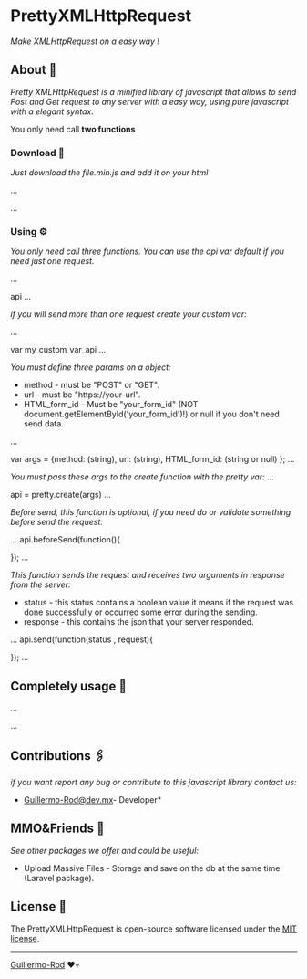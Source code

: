 # PrettyXMLHttpRequest

_Make XMLHttpRequest on a easy way !_


## About 🚀

_Pretty XMLHttpRequest is a minified library of javascript that allows to send Post and Get request to any server with a easy way, using pure javascript with a elegant syntax._

You only need call **two functions**


### Download 🔧

_Just download the file.min.js and add it on your html_

...

<script src="./prettyXMLHttpRequest.min.js"></script>
...

### Using ⚙️

_You only need call three functions._
_You can use the api var default if you need just one request._

...

api 
...

_if you will send more than one request create your custom var:_

...

var my_custom_var_api
...

_You must define three params on a object:_ 

* method - must be "POST" or "GET".
* url - must be "https://your-url".
* HTML_form_id - Must be "your_form_id" (NOT document.getElementById('your_form_id')!) or null if you don't need send data.

...

var args = {method: (string), url: (string), HTML_form_id: (string or null) };
...

_You must pass these args to the create function with the pretty var:_
...

api = pretty.create(args)
...


_Before send, this function is optional, if you need do or validate something before send the request:_

...
api.beforeSend(function(){
	
});
...

_This function sends the request and receives two arguments in response from the server:_

* status - this status contains a boolean value it means if the request was done successfully or occurred some error during the sending.
* response - this contains the json that your server responded.

...
api.send(function(status , request){        

});
...



## Completely usage 🔩

...

<!DOCTYPE html>
<html lang="es">
<head></head>
<body>
<script>
var args = {method: (string), url: (string), HTML_form_id: (string or null) };
api = pretty.create(args);
api.beforeSend(function(){

});	
api.send(function(status , request){        

});
</script>
</body>
</html> 
...  


## Contributions 🖇️

_if you want report any bug or contribute to this javascript library contact us:_
* [Guillermo-Rod@dev.mx](https://gmail.com/)- Developer*



## MMO&Friends 🎁

_See other packages we offer and could be useful:_

* Upload Massive Files - Storage and save on the db at the same time (Laravel package).


## License 📄

The PrettyXMLHttpRequest is open-source software licensed under the [MIT license](https://opensource.org/licenses/MIT).



---
[Guillermo-Rod](https://github.com/Guillermo-Rod) ❤️💀













